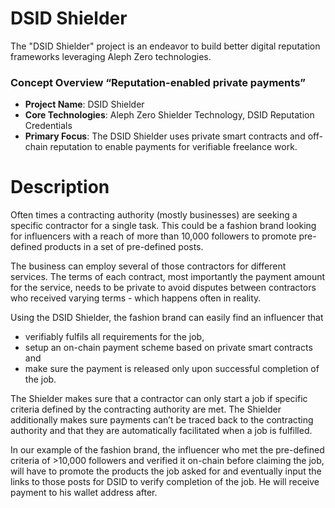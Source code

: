 # DSID Shielder
The "DSID Shielder" project is an endeavor to build better digital reputation frameworks leveraging Aleph Zero technologies.

### Concept Overview “Reputation-enabled private payments”

- **Project Name**: DSID Shielder
- **Core Technologies**: Aleph Zero Shielder Technology, DSID Reputation Credentials
- **Primary Focus**: The DSID Shielder uses private smart contracts and off-chain reputation to enable payments for verifiable freelance work.

# Description

Often times a contracting authority (mostly businesses) are seeking a specific contractor for a single task. This could be a fashion brand looking for influencers with a reach of more than 10,000 followers to promote pre-defined products in a set of pre-defined posts. 

The business can employ several of those contractors for different services. The terms of each contract, most importantly the payment amount for the service, needs to be private to avoid disputes between contractors who received varying terms - which happens often in reality. 

Using the DSID Shielder, the fashion brand can easily find an influencer that 

- verifiably fulfils all requirements for the job,
- setup an on-chain payment scheme based on private smart contracts and
- make sure the payment is released only upon successful completion of the job.

The Shielder makes sure that a contractor can only start a job if specific criteria defined by the contracting authority are met. The Shielder additionally makes sure payments can’t be traced back to the contracting authority and that they are automatically facilitated when a job is fulfilled. 

In our example of the fashion brand, the influencer who met the pre-defined criteria of >10,000 followers and verified it on-chain before claiming the job, will have to promote the products the job asked for and eventually input the links to those posts for DSID to verify completion of the job. He will receive payment to his wallet address after.
